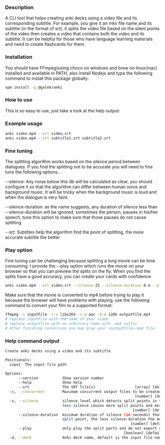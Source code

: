 ### Description
A CLI tool that helps creating anki decks using a video file and its corresponding subtitle. For example, you give it an mkv file name and its subtitle (in the format of srt), it splits the video file based on the silent points of the video then creates a video that contains both the video and its subtitle. It can be helpful for those who have language learning materials and need to create flashcards for them.

### Installation
You should have FFmpeg(using choco on windows and brew on linux/mac) installed and available in PATH, also install Nodejs and type the following command to install this package globally:
```bash
npm install -g @galeh/anki
```

### How to use
This is so easy to use, just take a look at the help output:

### Example usage
```bash
anki video.mp4 --srt video.srt
anki video.mp4 --srt subtitle1.srt subtitle2.srt
```

### Fine tuning
The splitting algorithm works based on the silence period between dialogues. If you find the splitting not to be accurate you will need to fine tune the following options...

 --silence:  Any noise below this db will be calculated as clear, you should configure it so that the algorithm can differ between human voice and background music. It will be tricky when the background music is loud and when the dialogue is very faint.

 --silence-duration: as the name suggests, any duration of silence less than --silence-duration will be ignored, sometimes the person, pauses in his/her speech, tune this option to make sure that those pauses do not cause splitting

 --srt:
Subtitles help the algorithm find the point of splitting, the more accurate subtitle the better

### Play option
Fine tuning can be challenging because splitting a long movie can be time consuming. I provide the --play option which runs the movie on your browser so that you can preview the splits on the fly. When you find the splits have a good accuracy, you can create your cards with confidence

```bash
anki video.mp4 --srt video.srt --silence 25 --silence-duration 0.4 --play #plays the video.mp4 on localhost:8080

```
Make sure that the movie is converted to mp4 before trying to play it because the browser will have problems with playing. use the following command to convert your film to a supported format:

```bash
ffmpeg -i inputFile -c:v libx264 -c:a aac -b:a 128k outputFile.mp4
# replace inputFile with the name of your video
# replace outputfile with an arbitrary name with .mp4 suffix
# After finishing conversion you may play your <outputFile>.mp4 file
```

### Help command output
```bash
Create anki decks using a video and its subtitle

Positionals:
  input  The input file path                                            [string]

Options:
      --version           Show version number                          [boolean]
      --help              Show help                                    [boolean]
      --srt               The SRT file(s)                  [array] [default: []]
  -c, --concurrent        Maximum concurrent output files to be created
                                                           [number] [default: 1]
  -s, --silence           silence level which detects split points in the media,
                          less silence causes more split points and more cards
                                                          [number] [default: 20]
      --silence-duration  minimum duration of silence (in seconds) that can be
                          split point, the less silence-duration the more cards
                                                         [number] [default: 0.2]
      --play              only play the split parts and do not export anything
                                                      [boolean] [default: false]
  -d, --deck              Anki deck name, default is the input file name[string]

```